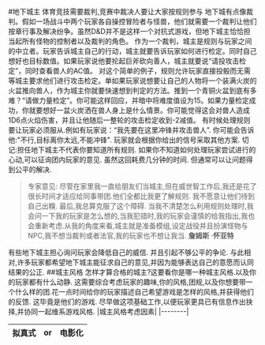 #地下城主
体育竞技需要裁判,竞赛中裁决人要让大家按规则参与
地下城有点像裁判。假如一场战斗中两个玩家各自操控冒险者与怪兽，他们就需要一个裁判让他们按章行事及解决纷争。虽然D&D并不是这样一个对抗式游戏，但地下城主恰恰担当起所有怪物的控制者以及裁判的角色。
作为一个裁判，城主是规则与玩家之间的中立者。玩家告诉城主自己的行动，城主就要告诉玩家如何进行检定。同时自己想好也目标数值。如果玩家说他要抡起巨斧砍向善人，城主就要说“请投攻击检定”，同时查看兽人的AC值。
对这个简单的例子，规则允许玩家直接投骰而无需等城主要求他们进行攻击检定。单如果玩家说想要让自己的人物将一个装满火炭的火盆推向兽人，作为城主你就要快速想到判定的方法。推到一个青铜火盆到底有多难？“请做力量检定”。你可能这样回应，并暗中将难度值设为15。如果力量检定成功，你就要想好一盆火炭洒在兽人身上是什么情景。你可能觉得这会对兽人造成1D6点火焰伤害，并且让他随后一整轮的攻击检定收到-2减值。
有时候处理规则要让玩家必须服从.例如有玩家说：“我先要在这里冲锋并攻击兽人”. 你可能会告诉他:"不行,目标离你太远,不能冲锋". 玩家就会根据你给出的信号采取其他方案.
切记:担任地下城主不代表你要知道所有规则. 如果你不知道如何处理玩家尝试进行的心动,可以征询团内玩家的意见. 虽然这回耗费几分钟的时间. 但通常可以让问题得到公平的解决.
>专家意见:
>尽管在家里我一直给朋友们当城主,但在威世智工作后,我还是花了很长时间才适应给同事带团.他们全都比我更了解规则. 我不愿意让他们待到自己出糗. 最后,我总算克服了这个障碍. 当我不清楚怎么利用规则处理时,我会问一下我的玩家是怎么想的,当我犯错时,我的玩家会谨慎的给我指出,我也会重新考虑.从我的角度来看,城主就是准备模组,设定战役并且扮演怪物与NPC,我不想当裁判或者法官,我的玩家也不想让我当.
> **詹姆斯 ·怀亚特**

有些地下城主担心询问玩家会降低自己的威信. 并且引起不够公平的争论. 与此相对,许多玩家都希望地下城主能征求自己的意见,并因为能够表达自己的意愿而认同结果的公正.
##城主风格
怎样才算合格的城主?这要看你是哪一种城主风格.以及你的玩家都有什么动静. 这需要综合考虑玩家的趣味,你的风格,团规,以及你想要带一个什么样的团.花一点时间给你的玩家描述自己希望游戏是怎样的风格,并获得他们的反馈. 这毕竟是他们的游戏. 尽早做这项基础工作,以便玩家更具已有信息作出抉择,并协同一起维系游戏风格.
|城主风格考虑因素|
|--------|

|拟真式|or|电影化
|:---|:---:|---:|









